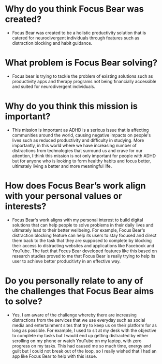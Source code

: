 # Why do you think Focus Bear was created?
- Focus Bear was created to be a holistic productivity solution that is catered for neurodivergent individuals through features such as distraction blocking and habit guidance. 

# What problem is Focus Bear solving?
- Focus bear is trying to tackle the problem of existing solutions such as productivity apps and therapy programs not being financially accessible and suited for neurodivergent individuals. 

# Why do you think this mission is important?
- This mission is important as ADHD is a serious issue that is affecting communities around the world, causing negative impacts on people's lives such as reduced productivity and difficulty in studying. More importantly, in this world where we have increasing number of distractions from technologies that surround us and crave for our attention, I think this mission is not only important for people with ADHD but for anyone who is looking to form healthy habits and focus better, ultimately living a better and more meaningful life. 

# How does Focus Bear’s work align with your personal values or interests?
- Focus Bear's work aligns with my personal interest to build digital solutions that can help people to solve problems in their daily lives and ultimately lead to their better wellbeing. For example, Focus Bear's distraction blocking feature can help its users to stay focused and direct them back to the task that they are supposed to complete by blocking their access to distracting websites and applications like Facebook and YouTube. The fact that Focus Bear developed features like this based on research studies proved to me that Focus Bear is really trying to help its user to achieve better producitivty in an effective way. 

# Do you personally relate to any of the challenges that Focus Bear aims to solve?
- Yes, I am aware of the challenge whereby there are increasing distractions from the services that we use everyday such as social media and entertainment sites that try to keep us on their platform for as long as possible. For example, I used to sit at my desk with the objective to complete my tasks but I would end up getting distracted by either scrolling on my phone or watch YouTube on my laptop, with zero progress on my tasks. This had caused me so much time, energy and guilt but I could not break out of the loop, so I really wished that I had an app like Focus Bear to help with this issue.